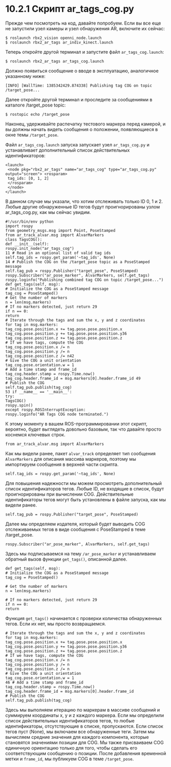# 10.2.1 Скрипт ar\_tags\_cog.py

Прежде чем посмотреть на код, давайте попробуем. Если вы все еще не запустили узел камеры и узел обнаружения AR, включите их сейчас:

```text
$ roslaunch rbx2_vision openni_node.launch
$ roslaunch rbx2_ar_tags ar_indiv_kinect.launch
```

Теперь откройте другой терминал и запустите файл `ar_tags_cog.launch`:

```text
$ roslaunch rbx2_ar_tags ar_tags_cog.launch
```

Должно появиться сообщение о вводе в эксплуатацию, аналогичное указанному ниже:

```text
[INFO] [WallTime: 1385342429.874338] Publishing tag COG on topic
/target_pose... 
```

Далее откройте другой терминал и проследите за сообщениями в каталоге /target\_pose topic:

```text
$ rostopic echo /target_pose
```

Наконец, удерживайте распечатку тестового маркера перед камерой, и вы должны начать видеть сообщения о положении, появляющиеся в окне темы `/target_pose`.

Файл `ar_tags_cog.launch` запуска запускает узел `ar_tags_cog.py` и устанавливает дополнительный список действительных идентификаторов:

```text
<launch>
 <node pkg="rbx2_ar_tags" name="ar_tags_cog" type="ar_tags_cog.py"
output="screen"> <rosparam>
 tag_ids: [0, 1, 2]
 </rosparam>
 </node>
</launch>
```

В данном случае мы указали, что хотим отслеживать только ID 0, 1 и 2. Любые другие обнаруженные ID тегов будут проигнорированы узлом ar\_tags\_cog.py, как мы сейчас увидим.

```text
#!/usr/bin/env python
import rospy
from geometry_msgs.msg import Point, PoseStamped
from ar_track_alvar.msg import AlvarMarkers
class TagsCOG():
def __init__(self):
rospy.init_node("ar_tags_cog")
11 # Read in an optional list of valid tag ids
self.tag_ids = rospy.get_param('~tag_ids', None)
14 # Publish the COG on the /target_pose topic as a PoseStamped
message
self.tag_pub = rospy.Publisher("target_pose", PoseStamped)
rospy.Subscriber("ar_pose_marker", AlvarMarkers, self.get_tags)
rospy.loginfo("Publishing combined tag COG on topic /target_pose...")
def get_tags(self, msg):
# Initialize the COG as a PoseStamped message
tag_cog = PoseStamped()
# Get the number of markers
n = len(msg.markers)
# If no markers detected, just return 29
if n == 0:
return
# Iterate through the tags and sum the x, y and z coordinates
for tag in msg.markers:
tag_cog.pose.position.x += tag.pose.pose.position.x
tag_cog.pose.position.y += tag.pose.pose.position.y36
tag_cog.pose.position.z += tag.pose.pose.position.z
# If we have tags, compute the COG
tag_cog.pose.position.x /= n
tag_cog.pose.position.y /= n
tag_cog.pose.position.z /= n42
# Give the COG a unit orientation
tag_cog.pose.orientation.w = 1
# Add a time stamp and frame_id
tag_cog.header.stamp = rospy.Time.now()
tag_cog.header.frame_id = msg.markers[0].header.frame_id 49
# Publish the COG
self.tag_pub.publish(tag_cog)
53 if __name__ == '__main__':
try:
TagsCOG()
rospy.spin()
except rospy.ROSInterruptException:
rospy.loginfo("AR Tags COG node terminated.")
```

К этому моменту в вашем ROS-программировании этот скрипт, вероятно, будет выглядеть довольно базовым, так что давайте просто коснемся ключевых строк.

```text
from ar_track_alvar.msg import AlvarMarkers
```

Как мы видели ранее, пакет `alvar_track` определяет тип сообщения `AlvarMarkers` для описания массива маркеров, поэтому мы импортируем сообщения в верхней части скрипта.

```text
self.tag_ids = rospy.get_param('~tag_ids', None)
```

Для повышения надежности мы можем просмотреть дополнительный список идентификаторов тегов. Любые ID, не входящие в список, будут проигнорированы при вычислении COG. Действительные идентификаторы тегов могут быть установлены в файле запуска, как мы видели ранее.

```text
self.tag_pub = rospy.Publisher("target_pose", PoseStamped)
```

Далее мы определяем издателя, который будет выводить COG отслеживаемых тегов в виде сообщения с PoseStamped в теме /target\_pose.

```text
rospy.Subscriber("ar_pose_marker", AlvarMarkers, self.get_tags)
```

Здесь мы подписываемся на тему `/ar_pose_marker` и устанавливаем обратный вызов функции `get_tags()`, описанной далее.

```text
def get_tags(self, msg):
# Initialize the COG as a PoseStamped message
tag_cog = PoseStamped()

# Get the number of markers
n = len(msg.markers)

# If no markers detected, just return 29
if n == 0:
return
```

Функция `get_tags()` начинается с проверки количества обнаруженных тегов. Если их нет, мы просто возвращаемся.

```text
# Iterate through the tags and sum the x, y and z coordinates
for tag in msg.markers:
tag_cog.pose.position.x += tag.pose.pose.position.x
tag_cog.pose.position.y += tag.pose.pose.position.y36
tag_cog.pose.position.z += tag.pose.pose.position.z
# If we have tags, compute the COG
tag_cog.pose.position.x /= n
tag_cog.pose.position.y /= n
tag_cog.pose.position.z /= n
# Give the COG a unit orientation
tag_cog.pose.orientation.w = 1
46 # Add a time stamp and frame_id
tag_cog.header.stamp = rospy.Time.now()
tag_cog.header.frame_id = msg.markers[0].header.frame_id 
# Publish the COG
self.tag_pub.publish(tag_cog)
```

Здесь мы выполняем итерацию по маркерам в массиве сообщений и суммируем координаты x, y и z каждого маркера. Если мы определили список действительных идентификаторов тегов, то любые идентификаторы, отсутствующие в списке, пропускаются. Если список тегов пуст \(None\), мы включаем все обнаруженные теги. Затем мы вычисляем средние значения для каждого компонента, которые становятся значениями позиции для COG. Мы также присваиваем COG единичную ориентацию только для того, чтобы сделать его соответствующим сообщению о позиции. После добавления временной метки и `frame_id`, мы публикуем COG в теме `/target_pose`.

